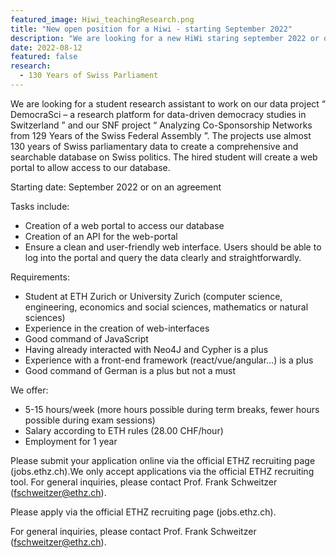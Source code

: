 ```yaml
---
featured_image: Hiwi_teachingResearch.png
title: "New open position for a Hiwi - starting September 2022"
description: "We are looking for a new HiWi staring september 2022 or on agreement."
date: 2022-08-12
featured: false
research:
  - 130 Years of Swiss Parliament
---
```


We are looking for a student research assistant to work on our data project “ DemocraSci – a research platform for data-driven democracy studies in Switzerland ” and our SNF project “ Analyzing Co-Sponsorship Networks from 129 Years of the Swiss Federal Assembly ”. The projects use almost 130 years of Swiss parliamentary data to create a comprehensive and searchable database on Swiss politics. The hired student will create a web portal to allow access to our database.

Starting date: September 2022 or on an agreement

Tasks include:
- Creation of a web portal to access our database
- Creation of an API for the web-portal
- Ensure a clean and user-friendly web interface. Users should be able to log into the portal and query the data clearly and straightforwardly.

Requirements:
- Student at ETH Zurich or University Zurich (computer science, engineering, economics and social sciences, mathematics or natural sciences)
- Experience in the creation of web-interfaces
- Good command of JavaScript
- Having already interacted with Neo4J and Cypher is a plus
- Experience with a front-end framework (react/vue/angular…)  is a plus
- Good command of German is a plus but not a must

We offer:
- 5-15 hours/week (more hours possible during term breaks, fewer hours possible during exam sessions)
- Salary according to ETH rules (28.00 CHF/hour)
- Employment for 1 year


Please submit your application online via the official ETHZ recruiting page (jobs.ethz.ch).We only accept applications via the official ETHZ recruiting tool.
For general inquiries, please contact Prof. Frank Schweitzer (fschweitzer@ethz.ch).

Please apply via the official ETHZ recruiting page (jobs.ethz.ch).

For general inquiries, please contact Prof. Frank Schweitzer (fschweitzer@ethz.ch).
